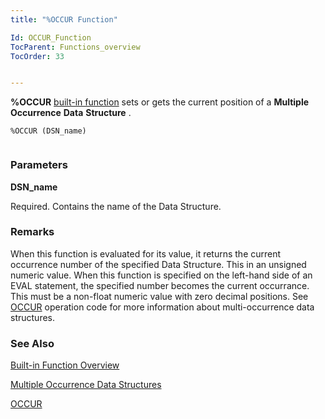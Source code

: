 ```yaml
---
title: "%OCCUR Function"

Id: OCCUR_Function
TocParent: Functions_overview
TocOrder: 33


---
```


**%OCCUR** [built-in function](Functions_overview.html) sets or gets the current position of a **Multiple** **Occurrence** **Data** **Structure** . 

```
%OCCUR (DSN_name) 
        
```

### Parameters

**DSN_name** 

Required. Contains the name of the Data Structure.


### Remarks
When this function is evaluated for its value, it returns the current occurrence number of the specified Data Structure. This in an unsigned numeric value. When this function is specified on the left-hand side of an EVAL statement, the specified number becomes the current occurrance. This must be a non-float numeric value with zero decimal positions. See [OCCUR](OCCUR.html) operation code for more information about multi-occurrence data structures. 

### See Also
[Built-in Function Overview](Functions_overview.html)

[Multiple Occurrence Data Structures](Mult_Occur_DS.html)

[OCCUR](OCCUR.html) 
